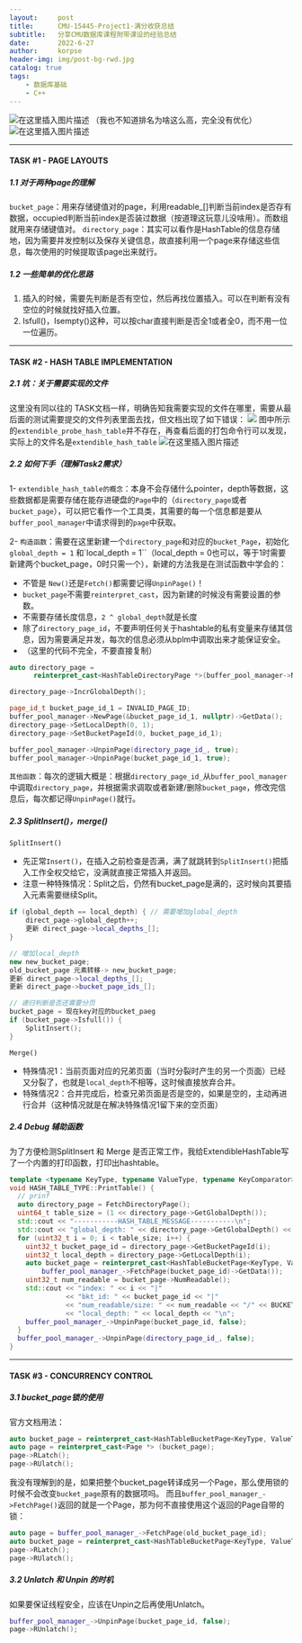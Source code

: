 ```yaml
---
layout:     post
title:      CMU-15445-Project1-满分收获总结
subtitle:   分享CMU数据库课程附带课设的经验总结
date:       2022-6-27
author:     korpse
header-img: img/post-bg-rwd.jpg
catalog: true
tags:
    - 数据库基础
    - C++
---
```


![在这里插入图片描述](https://img-blog.csdnimg.cn/f3172fe6287d493192ffbb20a82661a6.png)
（我也不知道排名为啥这么高，完全没有优化）
![在这里插入图片描述](https://img-blog.csdnimg.cn/fdadc17bafb4474bb06a3d01832206e5.png)

----
#### TASK #1 - PAGE LAYOUTS
##### 1.1 对于两种page的理解
`bucket_page`：用来存储键值对的page，利用readable_[]判断当前index是否存有数据，occupied判断当前index是否装过数据（按道理这玩意儿没啥用）。而数组就用来存储键值对。
`directory_page`：其实可以看作是HashTable的信息存储地，因为需要并发控制以及保存关键信息，故直接利用一个page来存储这些信息，每次使用的时候提取该page出来就行。
##### 1.2 一些简单的优化思路
1. 插入的时候，需要先判断是否有空位，然后再找位置插入。可以在判断有没有空位的时候就找好插入位置。
2. Isfull()，Isempty()这种，可以按char直接判断是否全1或者全0，而不用一位一位遍历。


---
#### TASK #2 - HASH TABLE IMPLEMENTATION
##### 2.1 坑：关于需要实现的文件
这里没有同以往的 TASK文档一样，明确告知我需要实现的文件在哪里，需要从最后面的测试需要提交的文件列表里面去找，但文档出现了如下错误：
![](https://img-blog.csdnimg.cn/3263bb7c71a2417c9175759481380aea.png)
图中所示的`extendible_probe_hash_table`并不存在，再查看后面的打包命令行可以发现，实际上的文件名是`extendible_hash_table`
![在这里插入图片描述](https://img-blog.csdnimg.cn/6fdda0deef9a407cb3f679a9cff4c888.png)
##### 2.2 如何下手（理解Task2需求）
 1- `extendible_hash_table的概念`：本身不会存储什么pointer，depth等数据，这些数据都是需要存储在能存进硬盘的`Page`中的（`directory_page`或者`bucket_page`），可以把它看作一个工具类，其需要的每一个信息都是要从`buffer_pool_manager`中请求得到的`page`中获取。

2- `构造函数`：需要在这里新建一个`directory_page`和对应的`bucket_Page`，初始化`global_depth = 1` 和`local_depth = 1``（local_depth = 0也可以，等于1时需要新建两个bucket_page，0时只需一个），新建的方法我是在测试函数中学会的：
* 不管是 `New()`还是`Fetch()`都需要记得`UnpinPage()`！
* `bucket_page`不需要`reinterpret_cast`，因为新建的时候没有需要设置的参数。
* 不需要存储长度信息，`2 ^ global_depth`就是长度
* 除了`directory_page_id`，不要声明任何关于hashtable的私有变量来存储其信息，因为需要满足并发，每次的信息必须从bplm中调取出来才能保证安全。
* （这里的代码不完全，不要直接复制）
```cpp
auto directory_page =
      reinterpret_cast<HashTableDirectoryPage *>(buffer_pool_manager->NewPage(&directory_page_id_, nullptr)->GetData());

directory_page->IncrGlobalDepth();

page_id_t bucket_page_id_1 = INVALID_PAGE_ID;
buffer_pool_manager->NewPage(&bucket_page_id_1, nullptr)->GetData();
directory_page->SetLocalDepth(0, 1);
directory_page->SetBucketPageId(0, bucket_page_id_1);

buffer_pool_manager->UnpinPage(directory_page_id_, true);
buffer_pool_manager->UnpinPage(bucket_page_id_1, true);

```

`其他函数`：每次的逻辑大概是：根据`directory_page_id_`从`buffer_pool_manager`中调取`directory_page`，并根据需求调取或者新建/删除`bucket_page`，修改完信息后，每次都记得`UnpinPage()`就行。


##### 2.3 SplitInsert()，merge()
`SplitInsert()`
*  先正常`Insert()`，在插入之前检查是否满，满了就跳转到`SplitInsert()`把插入工作全权交给它，没满就直接正常插入并返回。
* 注意一种特殊情况：Split之后，仍然有bucket_page是满的，这时候向其要插入元素需要继续Split。

```cpp
if (global_depth == local_depth) { // 需要增加global_depth
	direct_page->global_depth++;
	更新 direct_page->local_depths_[];
} 

// 增加local_depth
new new_bucket_page;
old_bucket_page 元素转移-> new_bucket_page;
更新 direct_page->local_depths_[];
更新 direct_page->bucket_page_ids_[];

// 递归判断是否还需要分页
bucket_page = 现在key对应的bucket_paeg
if (bucket_page->Isfull()) {
	SplitInsert();
}
```
`Merge()`
* 特殊情况1：当前页面对应的兄弟页面（当时分裂时产生的另一个页面）已经又分裂了，也就是`local_depth`不相等，这时候直接放弃合并。
* 特殊情况2：合并完成后，检查兄弟页面是否是空的，如果是空的，主动再进行合并（这种情况就是在解决特殊情况1留下来的空页面）

##### 2.4 Debug 辅助函数

为了方便检测SplitInsert 和 Merge 是否正常工作，我给ExtendibleHashTable写了一个内置的打印函数，打印出hashtable。

```cpp
template <typename KeyType, typename ValueType, typename KeyComparator>
void HASH_TABLE_TYPE::PrintTable() {
  // prinf
  auto directory_page = FetchDirectoryPage();
  uint64_t table_size = (1 << directory_page->GetGlobalDepth());
  std::cout << "-----------HASH_TABLE_MESSAGE-----------\n";
  std::cout << "global_depth: " << directory_page->GetGlobalDepth() << "\n";
  for (uint32_t i = 0; i < table_size; i++) {
    uint32_t bucket_page_id = directory_page->GetBucketPageId(i);
    uint32_t local_depth = directory_page->GetLocalDepth(i);
    auto bucket_page = reinterpret_cast<HashTableBucketPage<KeyType, ValueType, KeyComparator> *>(
        buffer_pool_manager_->FetchPage(bucket_page_id)->GetData());
    uint32_t num_readable = bucket_page->NumReadable();
    std::cout << "index: " << i << "|"
              << "bkt_id: " << bucket_page_id << "|"
              << "num_readable/size: " << num_readable << "/" << BUCKET_ARRAY_SIZE << "|"
              << "local_depth: " << local_depth << "\n";
    buffer_pool_manager_->UnpinPage(bucket_page_id, false);
  }
  buffer_pool_manager_->UnpinPage(directory_page_id_, false);
}
```
---
#### TASK #3 - CONCURRENCY CONTROL
##### 3.1  bucket_page锁的使用
官方文档用法：
```cpp
auto bucket_page = reinterpret_cast<HashTableBucketPage<KeyType, ValueType, KeyComparator> *>(buffer_pool_manager_->FetchPage(old_bucket_page_id)->GetData());
auto page = reinterpret_cast<Page *> (bucket_page);
page->RLatch();
page->RUlatch();
```
我没有理解到的是，如果把整个bucket_page转译成另一个Page，那么使用锁的时候不会改变`bucket_page`原有的数据项吗。
而且`buffer_pool_manager_->FetchPage()`返回的就是一个Page，那为何不直接使用这个返回的Page自带的锁：
```cpp
auto page = buffer_pool_manager_->FetchPage(old_bucket_page_id);
auto bucket_page = reinterpret_cast<HashTableBucketPage<KeyType, ValueType, KeyComparator> *> (page->GetData());
page->RLatch();
page->RUlatch();
```
##### 3.2 Unlatch 和 Unpin 的时机

如果要保证线程安全，应该在Unpin之后再使用Unlatch。

```c++
buffer_pool_manager_->UnpinPage(bucket_page_id, false);
page->RUnlatch();
```

